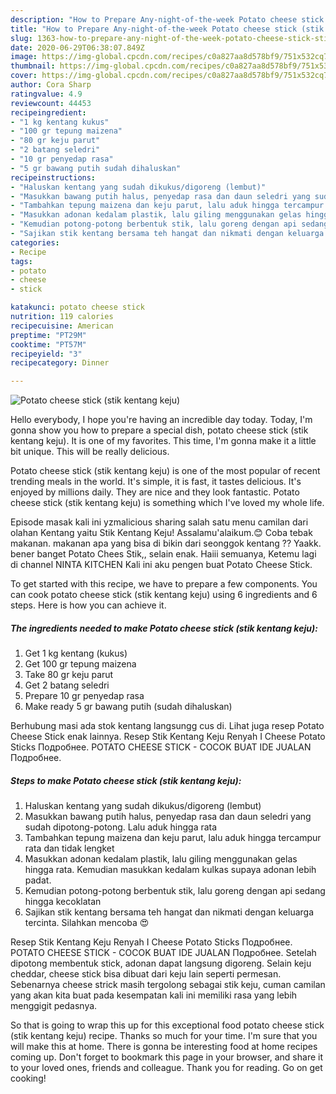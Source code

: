 ```yaml
---
description: "How to Prepare Any-night-of-the-week Potato cheese stick (stik kentang keju)"
title: "How to Prepare Any-night-of-the-week Potato cheese stick (stik kentang keju)"
slug: 1363-how-to-prepare-any-night-of-the-week-potato-cheese-stick-stik-kentang-keju
date: 2020-06-29T06:38:07.849Z
image: https://img-global.cpcdn.com/recipes/c0a827aa8d578bf9/751x532cq70/potato-cheese-stick-stik-kentang-keju-foto-resep-utama.jpg
thumbnail: https://img-global.cpcdn.com/recipes/c0a827aa8d578bf9/751x532cq70/potato-cheese-stick-stik-kentang-keju-foto-resep-utama.jpg
cover: https://img-global.cpcdn.com/recipes/c0a827aa8d578bf9/751x532cq70/potato-cheese-stick-stik-kentang-keju-foto-resep-utama.jpg
author: Cora Sharp
ratingvalue: 4.9
reviewcount: 44453
recipeingredient:
- "1 kg kentang kukus"
- "100 gr tepung maizena"
- "80 gr keju parut"
- "2 batang seledri"
- "10 gr penyedap rasa"
- "5 gr bawang putih sudah dihaluskan"
recipeinstructions:
- "Haluskan kentang yang sudah dikukus/digoreng (lembut)"
- "Masukkan bawang putih halus, penyedap rasa dan daun seledri yang sudah dipotong-potong. Lalu aduk hingga rata"
- "Tambahkan tepung maizena dan keju parut, lalu aduk hingga tercampur rata dan tidak lengket"
- "Masukkan adonan kedalam plastik, lalu giling menggunakan gelas hingga rata. Kemudian masukkan kedalam kulkas supaya adonan lebih padat."
- "Kemudian potong-potong berbentuk stik, lalu goreng dengan api sedang hingga kecoklatan"
- "Sajikan stik kentang bersama teh hangat dan nikmati dengan keluarga tercinta. Silahkan mencoba 😍"
categories:
- Recipe
tags:
- potato
- cheese
- stick

katakunci: potato cheese stick 
nutrition: 119 calories
recipecuisine: American
preptime: "PT29M"
cooktime: "PT57M"
recipeyield: "3"
recipecategory: Dinner

---
```



![Potato cheese stick (stik kentang keju)](https://img-global.cpcdn.com/recipes/c0a827aa8d578bf9/751x532cq70/potato-cheese-stick-stik-kentang-keju-foto-resep-utama.jpg)

Hello everybody, I hope you're having an incredible day today. Today, I'm gonna show you how to prepare a special dish, potato cheese stick (stik kentang keju). It is one of my favorites. This time, I'm gonna make it a little bit unique. This will be really delicious.

Potato cheese stick (stik kentang keju) is one of the most popular of recent trending meals in the world. It's simple, it is fast, it tastes delicious. It's enjoyed by millions daily. They are nice and they look fantastic. Potato cheese stick (stik kentang keju) is something which I've loved my whole life.

Episode masak kali ini yzmalicious sharing salah satu menu camilan dari olahan Kentang yaitu Stik Kentang Keju! Assalamu&#39;alaikum.😊 Coba tebak makanan. makanan apa yang bisa di bikin dari seonggok kentang ?? Yaakk. bener banget Potato Chees Stik,, selain enak. Haiii semuanya, Ketemu lagi di channel NINTA KITCHEN Kali ini aku pengen buat Potato Cheese Stick.


To get started with this recipe, we have to prepare a few components. You can cook potato cheese stick (stik kentang keju) using 6 ingredients and 6 steps. Here is how you can achieve it.

<!--inarticleads1-->

##### The ingredients needed to make Potato cheese stick (stik kentang keju):

1. Get 1 kg kentang (kukus)
1. Get 100 gr tepung maizena
1. Take 80 gr keju parut
1. Get 2 batang seledri
1. Prepare 10 gr penyedap rasa
1. Make ready 5 gr bawang putih (sudah dihaluskan)


Berhubung masi ada stok kentang langsungg cus di. Lihat juga resep Potato Cheese Stick enak lainnya. Resep Stik Kentang Keju Renyah I Cheese Potato Sticks Подробнее. POTATO CHEESE STICK - COCOK BUAT IDE JUALAN Подробнее. 

<!--inarticleads2-->

##### Steps to make Potato cheese stick (stik kentang keju):

1. Haluskan kentang yang sudah dikukus/digoreng (lembut)
1. Masukkan bawang putih halus, penyedap rasa dan daun seledri yang sudah dipotong-potong. Lalu aduk hingga rata
1. Tambahkan tepung maizena dan keju parut, lalu aduk hingga tercampur rata dan tidak lengket
1. Masukkan adonan kedalam plastik, lalu giling menggunakan gelas hingga rata. Kemudian masukkan kedalam kulkas supaya adonan lebih padat.
1. Kemudian potong-potong berbentuk stik, lalu goreng dengan api sedang hingga kecoklatan
1. Sajikan stik kentang bersama teh hangat dan nikmati dengan keluarga tercinta. Silahkan mencoba 😍


Resep Stik Kentang Keju Renyah I Cheese Potato Sticks Подробнее. POTATO CHEESE STICK - COCOK BUAT IDE JUALAN Подробнее. Setelah dipotong membentuk stick, adonan dapat langsung digoreng. Selain keju cheddar, cheese stick bisa dibuat dari keju lain seperti permesan. Sebenarnya cheese strick masih tergolong sebagai stik keju, cuman camilan yang akan kita buat pada kesempatan kali ini memiliki rasa yang lebih menggigit pedasnya. 

So that is going to wrap this up for this exceptional food potato cheese stick (stik kentang keju) recipe. Thanks so much for your time. I'm sure that you will make this at home. There is gonna be interesting food at home recipes coming up. Don't forget to bookmark this page in your browser, and share it to your loved ones, friends and colleague. Thank you for reading. Go on get cooking!
